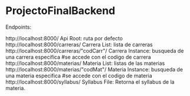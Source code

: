 # ProjectoFinalBackend

Endpoints: 

http://localhost:8000/
 Api Root: ruta por defecto
http://localhost:8000/carreras/
 Carrera List: lista de carreras
http://localhost:8000/carreras/"codCarr"/
 Carrera Instance: busqueda de una carrera especifica #se accede con el codigo de carrera
http://localhost:8000/materias/
 Materia List: listas de las materias
http://localhost:8000/materias/"codMat"/
 Materia Instance: busqueda de una materia especifica #se accede con el codigo de materia
http://localhost:8000/syllabus/
 Syllabus File: Retorna el syllabus de la materia.

